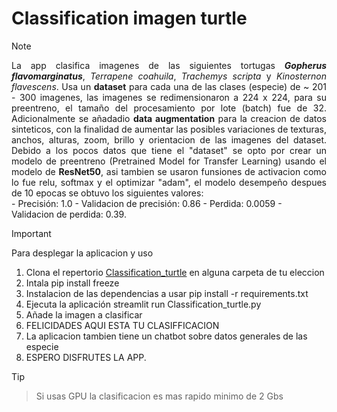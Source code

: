 # Classification imagen turtle

> [!NOTE]
> <div align="justify"> La app clasifica imagenes de las siguientes tortugas <i><b>Gopherus flavomarginatus</b></i>, <i>Terrapene coahuila</i>, <i>Trachemys scripta</i> y <i>Kinosternon flavescens</i>. Usa un <b>dataset</b> para cada una de las clases (especie) de ~ 201 - 300 imagenes, las imagenes se redimensionaron a 224 x 224, para su preentreno, el tamaño del procesamiento por lote (batch) fue de 32. Adicionalmente se añadadio <b>data augmentation</b> para la creacion de datos sinteticos, con la finalidad de aumentar las posibles variaciones de texturas, anchos, alturas, zoom, brillo y orientacion de las imagenes del dataset. Debido a los pocos datos que tiene el "dataset" se opto por crear un modelo de preentreno (Pretrained Model for Transfer Learning) usando el modelo de <b>ResNet50</b>, asi tambien se usaron funsiones de activacion como lo fue relu, softmax y el optimizar "adam", el modelo desempeño despues de 10 epocas se obtuvo los siguientes valores:</div> 
> - Precisión: 1.0 - Validacion de precisión: 0.86 - Perdida: 0.0059 - Validacion de perdida: 0.39.

> [!IMPORTANT]  
>Para desplegar la aplicacion y uso
>  1. Clona el repertorio [Classification_turtle](https://github.com/Br1Rdz/Classification_turtle.git) en alguna carpeta de tu eleccion
>  2. Intala pip install freeze
>  3. Instalacion de las dependencias a usar pip install -r requirements.txt
>  4. Ejecuta la aplicación streamlit run Classification_turtle.py
>  5. Añade la imagen a clasificar
>  6. FELICIDADES AQUI ESTA TU CLASIFFICACION
>  7. La aplicacion tambien tiene un chatbot sobre datos generales de las especie
>  8. ESPERO DISFRUTES LA APP.

> [!TIP]
> > Si usas GPU la clasificacion es mas rapido minimo de 2 Gbs
